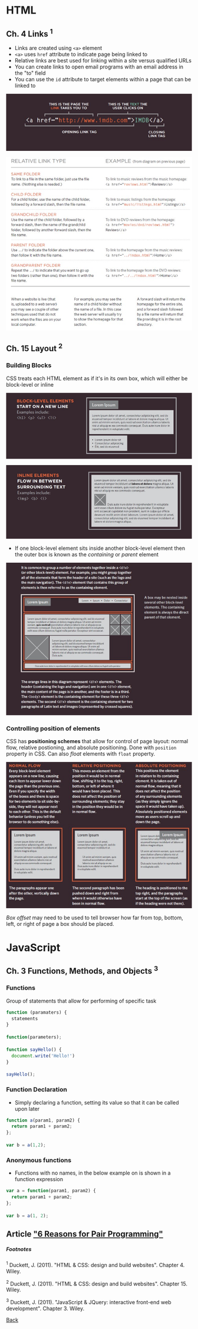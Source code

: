 # HTML

## Ch. 4 Links <sup>1</sup>

* Links are created using `<a>` element
* `<a>` uses `href` attribute to indicate page being linked to
* Relative links are best used for linking within a site versus qualified URLs
* You can create links to open email programs with an email address in the "to" field
* You can use the `id` attribute to target elements within a page that can be linked to

![Link Anatomy](img/link%20anatomy.jpg)

![Relative Links](img/Relative%20Links.jpg)

## Ch. 15 Layout <sup>2</sup>

### Building Blocks

CSS treats each HTML element as if it's in its own box, which will either be block-level or inline

![Block-level elements](img/block-level%20elements.jpg)

![Inline Elements](img/inline%20elements.jpg)

* If one block-level element sits inside another block-level element then the outer box is known as the *containing* or *parent* element

![Containing Elements](img/Containing%20elements.jpg)

### Controlling position of elements

CSS has **positioning schemes** that allow for control of page layout: normal flow, relative postioning, and absolute positioning. Done with `position` property in CSS. Can also *float* elements with `float` property.

![Positioning Schemes](img/positioning%20schemes.jpg)

*Box offset* may need to be used to tell browser how far from top, bottom, left, or right of page a box should be placed.

# JavaScript

## Ch. 3 Functions, Methods, and Objects <sup>3</sup>

### Functions

Group of statements that allow for performing of specific task

```javascript
function (paramaters) {
  statements
}

function(parameters);

function sayHello() {
  document.write('Hello!')
}

sayHello();
```

### Function Declaration

* Simply declaring a function, setting its value so that it can be called upon later  

```javascript
function a(param1, param2) {
  return param1 + param2;
};

var b = a(1,2);
```

### Anonymous functions

* Functions with no names, in the below example on is shown in a function expression

```javascript
var a = function(param1, param2) {
  return param1 + param2;
};

var b = a(1, 2);
```

### 



## Article ["6 Reasons for Pair Programming"](https://www.codefellows.org/blog/6-reasons-for-pair-programming/)

##### Footnotes

<sup>1</sup> Duckett, J. (2011). "HTML & CSS: design and build websites". Chapter 4. Wiley.

<sup>2</sup> Duckett, J. (2011). "HTML & CSS: design and build websites". Chapter 15. Wiley.

<sup>3</sup> Duckett, J. (2011). "JavaScript & JQuery: interactive front-end web development". Chapter 3. Wiley.

[Back](/reading-notes/201/201-TOC.html)